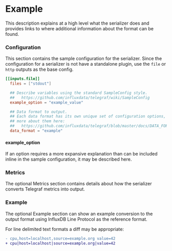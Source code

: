 # Example

This description explains at a high level what the serializer does and
provides links to where additional information about the format can be found.

### Configuration

This section contains the sample configuration for the serializer.  Since the
configuration for a serializer is not have a standalone plugin, use the `file`
or `http` outputs as the base config.

```toml
[[inputs.file]]
  files = ["stdout"]

  ## Describe variables using the standard SampleConfig style.
  ##   https://github.com/influxdata/telegraf/wiki/SampleConfig
  example_option = "example_value"

  ## Data format to output.
  ## Each data format has its own unique set of configuration options, read
  ## more about them here:
  ##   https://github.com/influxdata/telegraf/blob/master/docs/DATA_FORMATS_INPUT.md
  data_format = "example"
```

#### example_option

If an option requires a more expansive explanation than can be included inline
in the sample configuration, it may be described here.

### Metrics

The optional Metrics section contains details about how the serializer converts
Telegraf metrics into output.

### Example

The optional Example section can show an example conversion to the output
format using InfluxDB Line Protocol as the reference format.

For line delimited text formats a diff may be appropriate:
```diff
- cpu,host=localhost,source=example.org value=42
+ cpu|host=localhost|source=example.org|value=42
```
